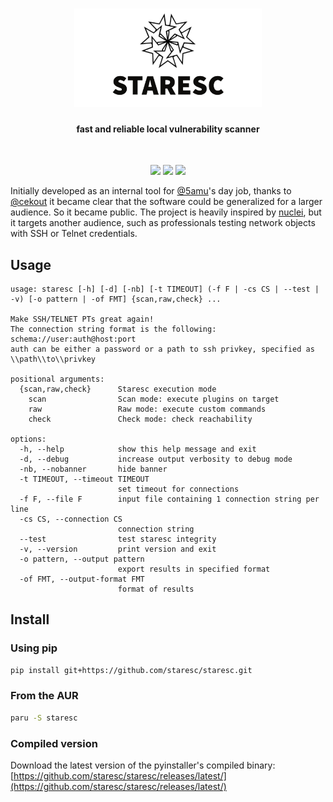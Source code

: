 <h1 align="center"><img width="300px" src="assets/cover.png" alt="Staresc"></h1>
<h4 align="center">fast and reliable local vulnerability scanner</h4>

</br>

<p align="center">

<a href="https://github.com/5amu/staresc-ng/actions/workflows/release.yml" alt="release">
<img src="https://github.com/5amu/staresc-ng/actions/workflows/release.yml/badge.svg"></a>

<a href="https://github.com/staresc/staresc/actions/workflows/documentation.yml" alt="documentation">
<img src="https://github.com/staresc/staresc/actions/workflows/documentation.yml/badge.svg"></a>

<a href="https://github.com/staresc/staresc/actions/workflows/tests.yml" alt="tests">
<img src="https://github.com/staresc/staresc/actions/workflows/tests.yml/badge.svg"></a>

</p>



Initially developed as an internal tool for [@5amu](https://github.com/5amu)'s day job, thanks to [@cekout](https://github.com/cekout) it became clear that the software could be generalized for a larger audience. So it became public. The project is heavily inspired by [nuclei](https://github.com/projectdiscovery/nuclei), but it targets another audience, such as professionals testing network objects with SSH or Telnet credentials. 

## Usage

```
usage: staresc [-h] [-d] [-nb] [-t TIMEOUT] (-f F | -cs CS | --test | -v) [-o pattern | -of FMT] {scan,raw,check} ...

Make SSH/TELNET PTs great again!
The connection string format is the following: schema://user:auth@host:port
auth can be either a password or a path to ssh privkey, specified as \\path\\to\\privkey

positional arguments:
  {scan,raw,check}      Staresc execution mode
    scan                Scan mode: execute plugins on target
    raw                 Raw mode: execute custom commands
    check               Check mode: check reachability

options:
  -h, --help            show this help message and exit
  -d, --debug           increase output verbosity to debug mode
  -nb, --nobanner       hide banner
  -t TIMEOUT, --timeout TIMEOUT
                        set timeout for connections
  -f F, --file F        input file containing 1 connection string per line
  -cs CS, --connection CS
                        connection string
  --test                test staresc integrity
  -v, --version         print version and exit
  -o pattern, --output pattern
                        export results in specified format
  -of FMT, --output-format FMT
                        format of results
```

## Install

### Using pip

```bash
pip install git+https://github.com/staresc/staresc.git
```

### From the AUR

```bash
paru -S staresc
```

### Compiled version

Download the latest version of the pyinstaller's compiled binary:
[https://github.com/staresc/staresc/releases/latest/](https://github.com/staresc/staresc/releases/latest/)

